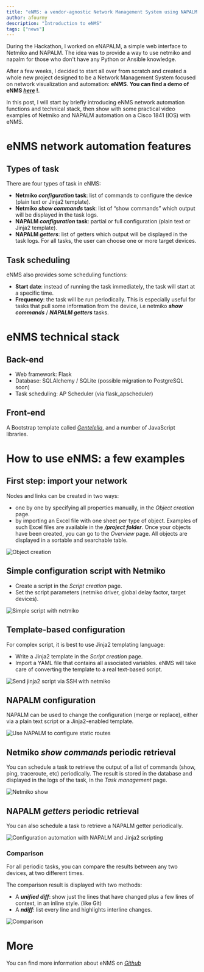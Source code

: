 ```yaml
---
title: "eNMS: a vendor-agnostic Network Management System using NAPALM for network automation"
author: afourmy
description: "Introduction to eNMS"
tags: ["news"]
---
```


During the Hackathon, I worked on eNAPALM, a simple web interface to Netmiko and NAPALM. 
The idea was to provide a way to use netmiko and napalm for those who don't have any Python or Ansible knowledge.

After a few weeks, I decided to start all over from scratch and created a whole new project designed to be a Network Management System focused on network visualization and automation: **eNMS**.
**You can find a demo of eNMS _[here](http://afourmy.pythonanywhere.com/)_ !**.

In this post, I will start by briefly introducing eNMS network automation functions and technical stack, then show with some practical video examples of Netmiko and NAPALM automation on a Cisco 1841 (IOS) with eNMS.

# eNMS network automation features

## Types of task

There are four types of task in eNMS:
- **Netmiko _configuration_ task**: list of commands to configure the device (plain text or Jinja2 template).
- **Netmiko _show commands_ task**: list of “show commands” which output will be displayed in the task logs.
- **NAPALM _configuration_ task**: partial or full configuration (plain text or Jinja2 template).
- **NAPALM _getters_**: list of getters which output will be displayed in the task logs.
For all tasks, the user can choose one or more target devices.

## Task scheduling

eNMS also provides some scheduling functions:
- **Start date**: instead of running the task immediately, the task will start at a specific time.
- **Frequency**: the task will be run periodically. This is especially useful for tasks that pull some information from the device, i.e netmiko **_show commands_** / **_NAPALM getters_** tasks.

# eNMS technical stack

## Back-end

- Web framework: Flask
- Database: SQLAlchemy / SQLite (possible migration to PostgreSQL soon)
- Task scheduling: AP Scheduler (via flask_apscheduler)

## Front-end

A Bootstrap template called _[Gentelella](https://github.com/puikinsh/gentelella)_, and a number of JavaScript libraries.

# How to use eNMS: a few examples

## First step: import your network

Nodes and links can be created in two ways: 
- one by one by specifying all properties manually, in the _Object creation_ page.
- by importing an Excel file with one sheet per type of object.
Examples of such Excel files are available in the **_/project folder_**.
Once your objects have been created, you can go to the _Overview_ page.
All objects are displayed in a sortable and searchable table.

![Object creation](https://github.com/afourmy/storage/raw/master/napalm_article/object_creation.gif)

## Simple configuration script with Netmiko

- Create a script in the _Script creation_ page.
- Set the script parameters (netmiko driver, global delay factor, target devices).

![Simple script with netmiko](https://github.com/afourmy/storage/raw/master/napalm_article/netmiko_simple.gif)

## Template-based configuration

For complex script, it is best to use Jinja2 templating language:
- Write a Jinja2 template in the _Script creation_ page.
- Import a YAML file that contains all associated variables.
eNMS will take care of converting the template to a real text-based script.

![Send jinja2 script via SSH with netmiko](https://github.com/afourmy/storage/raw/master/napalm_article/netmiko_j2.gif)

## NAPALM configuration

NAPALM can be used to change the configuration (merge or replace), either via a plain text script or a Jinja2-enabled template.

![Use NAPALM to configure static routes](https://github.com/afourmy/storage/raw/master/napalm_article/napalm_config.gif)

## Netmiko _show commands_ periodic retrieval

You can schedule a task to retrieve the output of a list of commands (show, ping, traceroute, etc) periodically. The result is stored in the database and displayed in the logs of the task, in the _Task management_ page.

![Netmiko show](https://github.com/afourmy/storage/raw/master/napalm_article/netmiko_show.gif)

## NAPALM _getters_ periodic retrieval

You can also schedule a task to retrieve a NAPALM getter periodically.

![Configuration automation with NAPALM and Jinja2 scripting](https://github.com/afourmy/storage/raw/master/napalm_article/napalm_getters.gif)

### Comparison

For all periodic tasks, you can compare the results between any two devices, at two different times.

The comparison result is displayed with two methods:
- A **_unified diff_**: show just the lines that have changed plus a few lines of context, in an inline style. (like Git)
- A **_ndiff_**: list every line and highlights interline changes.

![Comparison](https://github.com/afourmy/storage/raw/master/napalm_article/comparison.gif)

# More

You can find more information about eNMS on _[Github](https://github.com/afourmy/eNMS)_